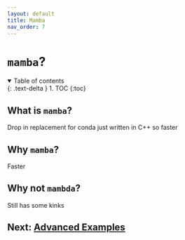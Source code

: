 ```yaml
---
layout: default
title: Mamba
nav_order: 7
---
```

# `mamba`?

<details open markdown="block">
  <summary>
    Table of contents
  </summary>
  {: .text-delta }
1. TOC
{:toc}
</details>



## What is `mamba`?

Drop in replacement for conda just written in C++ so faster

## Why `mamba`?

Faster

## Why not `mambda`?

Still has some kinks 


## Next: [Advanced Examples](advanced.md)

